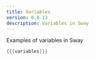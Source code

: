 ```yaml
---
title: Variables
version: 0.8.13
description: Variables in Sway
---
```


Examples of variables in Sway

```rust
{{{variables}}}
```
